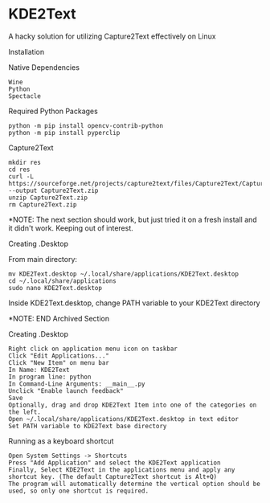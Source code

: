 # KDE2Text
A hacky solution for utilizing Capture2Text effectively on Linux

Installation

Native Dependencies
```
Wine
Python
Spectacle
```

Required Python Packages
```
python -m pip install opencv-contrib-python
python -m pip install pyperclip
```

Capture2Text
```
mkdir res
cd res
curl -L https://sourceforge.net/projects/capture2text/files/Capture2Text/Capture2Text_v4.6.3/Capture2Text_v4.6.3_64bit.zip/download --output Capture2Text.zip
unzip Capture2Text.zip
rm Capture2Text.zip
```

*NOTE: The next section should work, but just tried it on a fresh install and it didn't work. Keeping out of interest.

Creating .Desktop

From main directory:
```
mv KDE2Text.desktop ~/.local/share/applications/KDE2Text.desktop
cd ~/.local/share/applications
sudo nano KDE2Text.desktop
```
Inside KDE2Text.desktop, change PATH variable to your KDE2Text directory


*NOTE: END Archived Section

Creating .Desktop
```
Right click on application menu icon on taskbar
Click "Edit Applications..."
Click "New Item" on menu bar
In Name: KDE2Text
In program line: python
In Command-Line Arguments: __main__.py
Unclick "Enable launch feedback"
Save
Optionally, drag and drop KDE2Text Item into one of the categories on the left.
Open ~/.local/share/applications/KDE2Text.desktop in text editor
Set PATH variable to KDE2Text base directory
```

Running as a keyboard shortcut
```
Open System Settings -> Shortcuts
Press "Add Application" and select the KDE2Text application
Finally, Select KDE2Text in the applications menu and apply any shortcut key. (The default Capture2Text shortcut is Alt+Q) 
The program will automatically determine the vertical option should be used, so only one shortcut is required.
```

